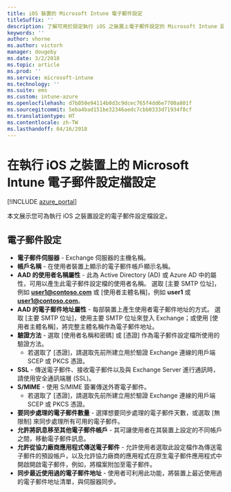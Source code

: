 ```yaml
---
title: iOS 裝置的 Microsoft Intune 電子郵件設定
titleSuffix: ''
description: 了解可用於設定執行 iOS 之裝置上電子郵件設定的 Microsoft Intune 設定。
keywords: ''
author: vhorne
ms.author: victorh
manager: dougeby
ms.date: 3/2/2018
ms.topic: article
ms.prod: ''
ms.service: microsoft-intune
ms.technology: ''
ms.suite: ems
ms.custom: intune-azure
ms.openlocfilehash: d7b050e94114b0d3c9dcec765f4dd6e7700a801f
ms.sourcegitcommit: 5eba4bad151be32346aedc7cbb0333d71934f8cf
ms.translationtype: HT
ms.contentlocale: zh-TW
ms.lasthandoff: 04/16/2018
---
```

# <a name="email-profile-settings-in-microsoft-intune-for-devices-running-ios"></a>在執行 iOS 之裝置上的 Microsoft Intune 電子郵件設定檔設定 

[!INCLUDE [azure_portal](./includes/azure_portal.md)]

本文展示您可為執行 iOS 之裝置設定的電子郵件設定檔設定。

## <a name="email-settings"></a>電子郵件設定

- **電子郵件伺服器** - Exchange 伺服器的主機名稱。
- **帳戶名稱** - 在使用者裝置上顯示的電子郵件帳戶顯示名稱。
- **AAD 的使用者名稱屬性** - 此為 Active Directory (AD) 或 Azure AD 中的屬性，可用以產生此電子郵件設定檔的使用者名稱。 選取 [主要 SMTP 位址]，例如 **user1@contoso.com** 或 [使用者主體名稱]，例如 **user1** 或 **user1@contoso.com**。
- **AAD 的電子郵件地址屬性** - 每部裝置上產生使用者電子郵件地址的方式。 選取 [主要 SMTP 位址]，使用主要 SMTP 位址來登入 Exchange；或使用 [使用者主體名稱]，將完整主體名稱作為電子郵件地址。
- **驗證方法** - 選取 [使用者名稱和密碼] 或 [憑證] 作為電子郵件設定檔所使用的驗證方法。
    - 若選取了 [憑證]，請選取先前所建立用於驗證 Exchange 連線的用戶端 SCEP 或 PKCS 憑證。
- **SSL** - 傳送電子郵件、接收電子郵件以及與 Exchange Server 進行通訊時，請使用安全通訊端層 (SSL)。
- **S/MIME** - 使用 S/MIME 簽署傳送外寄電子郵件。
    - 若選取了 [憑證]，請選取先前所建立用於驗證 Exchange 連線的用戶端 SCEP 或 PKCS 憑證。
- **要同步處理的電子郵件數量** - 選擇想要同步處理的電子郵件天數，或選取 [無限制] 來同步處理所有可用的電子郵件。
- **允許將訊息移至其他電子郵件帳戶** - 其可讓使用者在其裝置上設定的不同帳戶之間，移動電子郵件訊息。
- **允許從協力廠商應用程式傳送電子郵件** - 允許使用者選取此設定檔作為傳送電子郵件的預設帳戶，以及允許協力廠商的應用程式在原生電子郵件應用程式中開啟開啟電子郵件，例如，將檔案附加至電子郵件。
- **同步最近使用過的電子郵件地址** - 使用者可利用此功能，將裝置上最近使用過的電子郵件地址清單，與伺服器同步。
